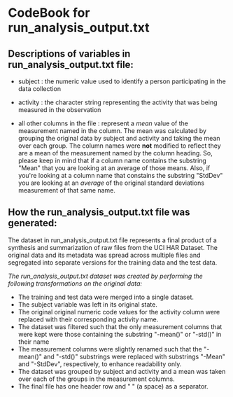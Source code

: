 # CodeBook for run_analysis_output.txt

## Descriptions of variables in run_analysis_output.txt file:

- subject  : the numeric value used to identify a person participating in the data collection

- activity : the character string representing the activity that was being measured in the observation

- all other columns in the file : represent a *mean* value of the measurement named in the column.
  The mean was calculated by grouping the original data by subject and activity and taking the mean 
  over each group. The column names were **not** modified to reflect they are a mean of the measurement
  named by the column heading. So, please keep in mind that if a column name contains the substring
  "Mean" that you are looking at an average of those means. Also, if you're looking at a column name 
  that constains the substring "StdDev" you are looking at an *average* of the original standard 
  deviations measurement of that same name.
  
  
## How the run_analysis_output.txt file was generated:

The dataset in run_analysis_output.txt file represents a final product of a synthesis and summarization of raw
files from the UCI HAR Dataset. The original data and its metadata was spread across multiple files and segregated into separate versions for the training data and the test data. 

*The run_analysis_output.txt dataset was created by performing the following transformations on the original data:*

- The training and test data were merged into a single dataset. 
- The subject variable was left in its original state. 
- The original original numeric code values for the activity column were replaced with their corresponding activity name.
- The dataset was filtered such that the only measurement columns that were kept were those containing the substring "-mean()" or "-std()" in their name
- The measurement columns were slightly renamed such that the "-mean()" and "-std()" substrings were replaced with substrings "-Mean" and "-StdDev", respectively, to enhance readability only.
- The dataset was grouped by subject and activity  and a mean was taken over each of the groups in the  measurement columns.
- The final file has one header row and " " (a space) as a separator.


